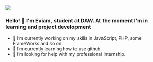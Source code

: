 ![](https://pin.it/1wtfEob)

### Hello! 👋 I'm Eviam, student at DAW. At the moment I'm in learning and project development

- 🔭 I’m currently working on my skills in JavaScript, PHP, some FrameWorks and so on.
- 🌱 I’m currently learning how to use github.
- 🤔 I’m looking for help with my professional internship.
